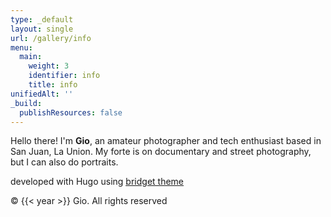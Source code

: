 ```yaml
---
type: _default
layout: single
url: /gallery/info
menu:
  main:
    weight: 3
    identifier: info
    title: info
unifiedAlt: ''
_build:
  publishResources: false
---
```


Hello there! I'm **Gio**, an amateur photographer and tech enthusiast based in San Juan, La Union. My forte is on documentary and street photography, but I can also do portraits.

developed with Hugo using <u>[bridget theme](https://github.com/Sped0n/bridget)</u>

&copy; {{< year >}} Gio. All rights reserved


